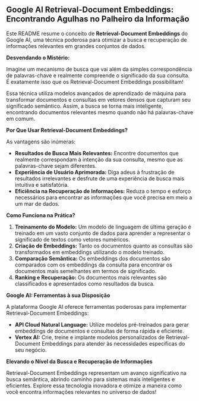 ## Google AI Retrieval-Document Embeddings: Encontrando Agulhas no Palheiro da Informação

Este README resume o conceito de **Retrieval-Document Embeddings** do Google AI, uma técnica poderosa para otimizar a busca e recuperação de informações relevantes em grandes conjuntos de dados.

**Desvendando o Mistério:**

Imagine um mecanismo de busca que vai além da simples correspondência de palavras-chave e realmente compreende o significado da sua consulta. É exatamente isso que os Retrieval-Document Embeddings possibilitam!

Essa técnica utiliza modelos avançados de aprendizado de máquina para transformar documentos e consultas em vetores densos que capturam seu significado semântico. Assim, a busca se torna mais inteligente, encontrando documentos relevantes mesmo quando não há palavras-chave em comum.

**Por Que Usar Retrieval-Document Embeddings?**

As vantagens são inúmeras:

- **Resultados de Busca Mais Relevantes:** Encontre documentos que realmente correspondam à intenção da sua consulta, mesmo que as palavras-chave sejam diferentes.
- **Experiência de Usuário Aprimorada:** Diga adeus à frustração de resultados irrelevantes e desfrute de uma experiência de busca mais intuitiva e satisfatória.
- **Eficiência na Recuperação de Informações:** Reduza o tempo e esforço necessários para encontrar as informações que você precisa em meio a um mar de dados.

**Como Funciona na Prática?**

1. **Treinamento do Modelo:** Um modelo de linguagem de última geração é treinado em um vasto conjunto de dados para aprender a representar o significado de textos como vetores numéricos.
2. **Criação de Embeddings:** Tanto os documentos quanto as consultas são transformados em embeddings utilizando o modelo treinado.
3. **Comparação Semântica:** Os embeddings dos documentos são comparados com os embeddings da consulta para encontrar os documentos mais semelhantes em termos de significado.
4. **Ranking e Recuperação:** Os documentos mais relevantes são classificados e apresentados como resultados da busca.

**Google AI: Ferramentas à sua Disposição**

A plataforma Google AI oferece ferramentas poderosas para implementar Retrieval-Document Embeddings:

- **API Cloud Natural Language:** Utilize modelos pré-treinados para gerar embeddings de documentos e consultas de forma rápida e eficiente.
- **Vertex AI:** Crie, treine e implante modelos personalizados de Retrieval-Document Embeddings para atender às necessidades específicas do seu negócio.

**Elevando o Nível da Busca e Recuperação de Informações**

Retrieval-Document Embeddings representam um avanço significativo na busca semântica, abrindo caminho para sistemas mais inteligentes e eficientes. Explore essa tecnologia inovadora e otimize a maneira como você encontra informações relevantes no universo de dados!
